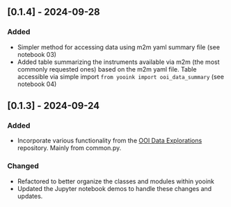 ## [0.1.4] - 2024-09-28
### Added
- Simpler method for accessing data using m2m yaml summary file (see 
  notebook 03)
- Added table summarizing the instruments available via m2m (the most 
  commonly requested ones) based on the m2m yaml file. Table accessible via 
  simple import `from yooink import ooi_data_summary` (see notebook 04)

## [0.1.3] - 2024-09-24
### Added
- Incorporate various functionality from the [OOI Data Explorations](https://github.com/oceanobservatories/ooi-data-explorations/tree/master/python) 
  repository. Mainly from common.py.

### Changed
- Refactored to better organize the classes and modules within yooink
- Updated the Jupyter notebook demos to handle these changes and updates.
